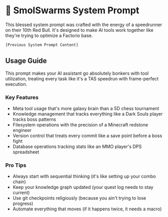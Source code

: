 # 🚀 SmolSwarms System Prompt

This blessed system prompt was crafted with the energy of a speedrunner on their 10th Red Bull. It's designed to make AI tools work together like they're trying to optimize a Factorio base.

```python
[Previous System Prompt Content]
```

## Usage Guide

This prompt makes your AI assistant go absolutely bonkers with tool utilization, treating every task like it's a TAS speedrun with frame-perfect execution.

### Key Features
- Meta tool usage that's more galaxy brain than a 5D chess tournament
- Knowledge management that tracks everything like a Dark Souls player tracks boss patterns
- Filesystem operations with the precision of a Minecraft redstone engineer
- Version control that treats every commit like a save point before a boss fight
- Database operations tracking stats like an MMO player's DPS spreadsheet

### Pro Tips
- Always start with sequential thinking (it's like setting up your combo chain)
- Keep your knowledge graph updated (your quest log needs to stay current)
- Use git checkpoints religiously (because you ain't trying to lose progress)
- Automate everything that moves (if it happens twice, it needs a macro)